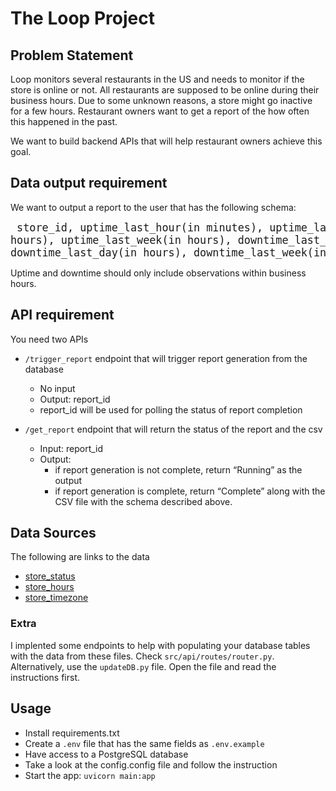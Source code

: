 # The Loop Project

## Problem Statement
Loop monitors several restaurants in the US and needs to monitor if the store is online or not.
All restaurants are supposed to be online during their business hours.
Due to some unknown reasons, a store might go inactive for a few hours.
Restaurant owners want to get a report of the how often this happened in the past.

We want to build backend APIs that will help restaurant owners achieve this goal.

## Data output requirement
We want to output a report to the user that has the following schema:

<big><pre>
store_id, uptime_last_hour(in minutes), uptime_last_day(in hours), uptime_last_week(in hours), downtime_last_hour(in minutes), downtime_last_day(in hours), downtime_last_week(in hours)
</pre></big>

Uptime and downtime should only include observations within business hours.

## API requirement
You need two APIs 
- `/trigger_report` endpoint that will trigger report generation from the database
    - No input
    - Output: report_id
    - report_id will be used for polling the status of report completion

- `/get_report` endpoint that will return the status of the report and the csv
    - Input: report_id
    - Output:
        - if report generation is not complete, return “Running” as the output
        - if report generation is complete, return “Complete” along with the CSV file with the schema described above.

## Data Sources
The following are links to the data
- [store_status](https://drive.google.com/file/d/1UIx1hVJ7qt_6oQoGZgb8B3P2vd1FD025/view?usp=sharing)
- [store_hours](https://drive.google.com/file/d/1va1X3ydSh-0Rt1hsy2QSnHRA4w57PcXg/view?usp=sharing)
- [store_timezone](https://drive.google.com/file/d/101P9quxHoMZMZCVWQ5o-shonk2lgK1-o/view?usp=sharing)

### Extra
I implented some endpoints to help with populating your database tables with the data from these files.
Check `src/api/routes/router.py`.
Alternatively, use the `updateDB.py` file. Open the file and read the instructions first.


## Usage
- Install requirements.txt
- Create a `.env` file that has the same fields as `.env.example`
- Have access to a PostgreSQL database
- Take a look at the config.config file and follow the instruction
- Start the app: `uvicorn main:app`

